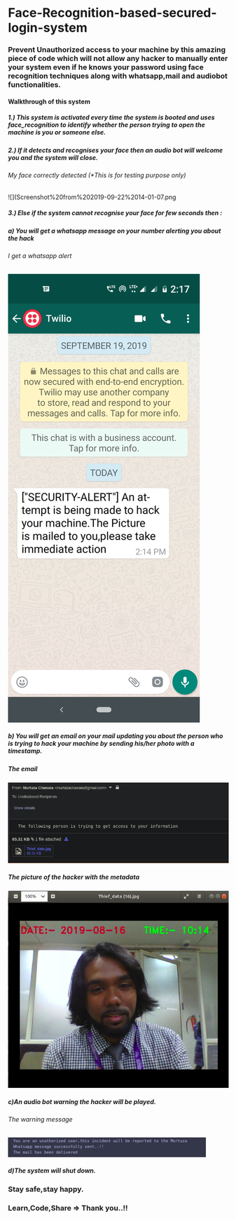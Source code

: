 # Face-Recognition-based-secured-login-system
### Prevent Unauthorized access to your machine by this amazing piece of code which will not allow any hacker to manually enter your system even if he knows your password using face recognition techniques along with whatsapp,mail and audiobot functionalities.

#### Walkthrough of this system
##### 1.) This system is activated every time the system is booted and uses face_recognition to identify whether the person trying to open the machine is you or someone else.
##### 2.) If it detects and recognises your face then an audio bot will welcome you and the system will close.
###### My face correctly detected (*This is for testing purpose only)
![](Screenshot%20from%202019-09-22%2014-01-07.png

##### 3.) Else if the system cannot recognise your face for few seconds then : 

##### a) You will get a whatsapp message on your number alerting you about the hack 

###### I get a whatsapp alert
![](whatsapp.png)

##### b) You will get an email on your mail updating you about the person who is trying to hack your machine by sending his/her photo with a timestamp.

##### The email 
![](Screenshot%20from%202019-09-22%2014-06-18.png)

##### The picture of the hacker with the metadata
![](Screenshot%20from%202019-09-22%2014-09-57.png)

##### c)An audio bot warning the hacker will be played.

###### The warning message
![](Screenshot%20from%202019-09-22%2014-16-01.png)

##### d)The system will shut down.

### Stay safe,stay happy.
### Learn,Code,Share => Thank you..!!
